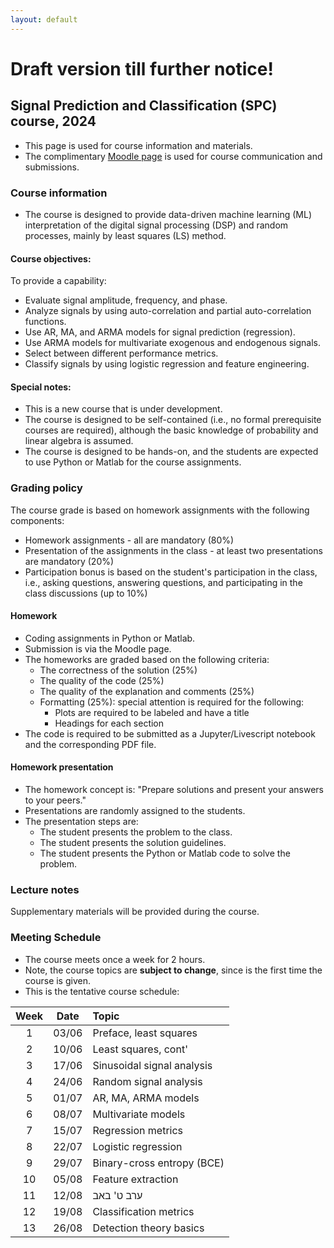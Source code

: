 ```yaml
---
layout: default
---
```


# Draft version till further notice!

## Signal Prediction and Classification (SPC) course, 2024

* This page is used for course information and materials.
* The complimentary [Moodle page](https://moodle.sce.ac.il/course/view.php?id=29198) is used for course communication and submissions.

### Course information

* The course is designed to provide data-driven machine learning (ML) interpretation of the digital signal processing (DSP)
  and random processes, mainly by least squares (LS) method.

#### Course objectives:

To provide a capability:
* Evaluate signal amplitude, frequency, and phase.
* Analyze signals by using auto-correlation and partial auto-correlation functions.
* Use AR, MA, and ARMA models for signal prediction (regression).
* Use ARMA models for multivariate exogenous and endogenous signals.
* Select between different performance metrics.
* Classify signals by using logistic regression and feature engineering.

#### Special notes:

* This is a new course that is under development.
* The course is designed to be self-contained (i.e., no formal prerequisite courses are required), although the basic knowledge of probability and linear algebra is assumed.
* The course is designed to be hands-on, and the students are expected to use Python or Matlab for the course assignments.


### Grading policy
The course grade is based on homework assignments with the following components:
* Homework assignments - all are mandatory (80%)
* Presentation of the assignments in the class - at least two presentations are mandatory (20%)
* Participation bonus is based on the student's participation in the class, i.e.,
  asking questions, answering questions, and participating in the class discussions (up to 10%)

#### Homework
* Coding assignments in Python or Matlab.
* Submission is via the Moodle page.
* The homeworks are graded based on the following criteria:
    * The correctness of the solution (25%)
    * The quality of the code (25%)
    * The quality of the explanation and comments (25%)
    * Formatting (25%): special attention is required for the following:
        * Plots are required to be labeled and have a title
        * Headings for each section
* The code is required to be submitted as a Jupyter/Livescript notebook and the corresponding PDF file.
 
#### Homework presentation
* The homework concept is: "Prepare solutions and present your answers to your peers."
* Presentations are randomly assigned to the students.
* The presentation steps are:
  * The student presents the problem to the class.
  * The student presents the solution guidelines.
  * The student presents the Python or Matlab code to solve the problem.

### Lecture notes
Supplementary materials will be provided during the course.

### Meeting Schedule

* The course meets once a week for 2 hours.
* Note, the course topics are **subject to change**, since is the first time the course is given.
* This is the tentative course schedule:

| Week | Date  | Topic                      |
|:---:| :---: |:---------------------------|
| 1    | 03/06 | Preface, least squares     |
| 2    | 10/06 | Least squares, cont'       |
| 3    | 17/06 | Sinusoidal signal analysis |
| 4    | 24/06 | Random signal analysis     |
| 5    | 01/07 | AR, MA, ARMA models        |
| 6    | 08/07 | Multivariate models        |
| 7    | 15/07 | Regression metrics         |
| 8    | 22/07 | Logistic regression        |
| 9    | 29/07 | Binary-cross entropy (BCE) |
| 10   | 05/08 | Feature extraction         |
| 11   | 12/08 | ערב ט' באב                 |
| 12   | 19/08 | Classification metrics     |
| 13   | 26/08 | Detection theory basics    |

